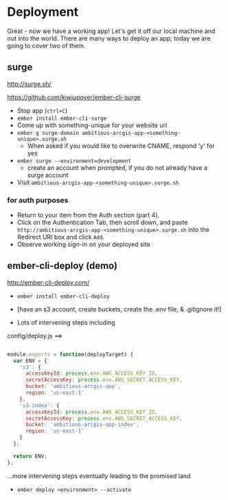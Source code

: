# Deployment

Great - now we have a working app! Let's get it off our local machine and out into the world. There are many ways to deploy an app; today we are going to cover two of them.

## surge

http://surge.sh/

https://github.com/kiwiupover/ember-cli-surge

- Stop app (`ctrl+C`)
- `ember install ember-cli-surge`
- Come up with something-unique for your website url
- `ember g surge-domain ambitious-arcgis-app-<something-unique>.surge.sh`
  - When asked if you would like to overwrite CNAME, respond 'y' for yes
- `ember surge --environment=development`
  - create an account when prompted, if you do not already have a surge account
- Visit `ambitious-arcgis-app-<something-unique>.surge.sh`

### for auth purposes
- Return to your item from the Auth section (part 4).
- Click on the Authentication Tab, then scroll down, and paste `http://ambitious-arcgis-app-<something-unique>.surge.sh` into the Redirect URI box and click `Add`.
- Observe working sign-in on your deployed site

## ember-cli-deploy (demo)

http://ember-cli-deploy.com/


- `ember install ember-cli-deploy`

- [have an s3 account, create buckets, create the .env file, & .gitignore it!]
- Lots of intervening steps including

config/deploy.js ==>

```js

module.exports = function(deployTarget) {
  var ENV = {
    's3': {
      accessKeyId: process.env.AWS_ACCESS_KEY_ID,
      secretAccessKey: process.env.AWS_SECRET_ACCESS_KEY,
      bucket: 'ambitious-arcgis-app',
      region: 'us-east-1'
    },
    's3-index': {
      accessKeyId: process.env.AWS_ACCESS_KEY_ID,
      secretAccessKey: process.env.AWS_SECRET_ACCESS_KEY,
      bucket: 'ambitious-arcgis-app-index',
      region: 'us-east-1'
    }
  };

  return ENV;
};
```

...more intervening steps eventually leading to the promised land

- `ember deploy <environment> --activate`
